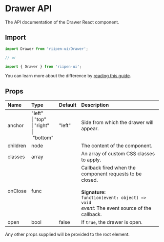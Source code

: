 <!--- This documentation is automatically generated, do not try to edit it. -->

# Drawer API

<p class="description">The API documentation of the Drawer React component.</p>

## Import

```js
import Drawer from 'riipen-ui/Drawer';

// or

import { Drawer } from 'riipen-ui';
```

You can learn more about the difference by [reading this guide](/guides/bundle-size).

## Props

| Name | Type | Default | Description |
|:-----|:-----|:--------|:------------|
| <span class="prop-name">anchor</span> | <span class="prop-type">"left"<br>&#124;&nbsp;"top"<br>&#124;&nbsp;"right"<br>&#124;&nbsp;"bottom"</span> | <span class="prop-default">"left"</span> | Side from which the drawer will appear. |
| <span class="prop-name">children</span> | <span class="prop-type">node</span> |  | The content of the component. |
| <span class="prop-name">classes</span> | <span class="prop-type">array</span> |  | An array of custom CSS classes to apply. |
| <span class="prop-name">onClose</span> | <span class="prop-type">func</span> |  | Callback fired when the component requests to be closed.<br><br>**Signature:**<br>`function(event: object) => void`<br>*event:* The event source of the callback. |
| <span class="prop-name">open</span> | <span class="prop-type">bool</span> | <span class="prop-default">false</span> | If `true`, the drawer is open. |


Any other props supplied will be provided to the root element.